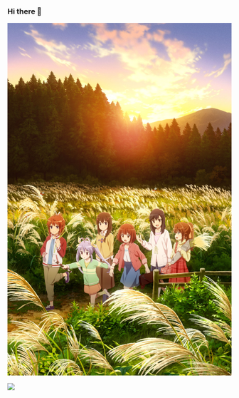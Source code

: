 ### Hi there 👋
![](https://raw.githubusercontent.com/hemingqiao/miao/master/miao/mainvisual.jpg)

![](https://visitor-badge.glitch.me/badge?page_id=hemingqiao.hemingqiao)

<!--
**hemingqiao/hemingqiao** is a ✨ _special_ ✨ repository because its `README.md` (this file) appears on your GitHub profile.

Here are some ideas to get you started:

- 🔭 I’m currently working on ...
- 🌱 I’m currently learning ...
- 👯 I’m looking to collaborate on ...
- 🤔 I’m looking for help with ...
- 💬 Ask me about ...
- 📫 How to reach me: ...
- 😄 Pronouns: ...
- ⚡ Fun fact: ...
-->
